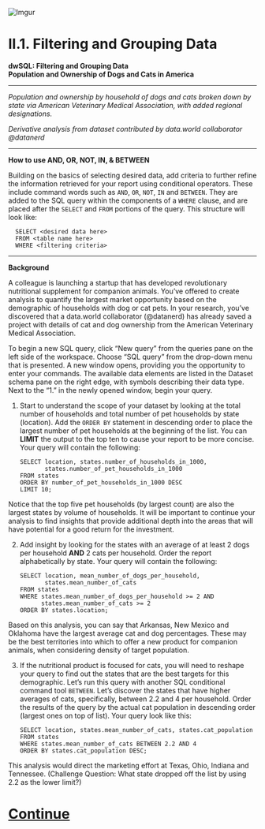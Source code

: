 ![Imgur](https://i.imgur.com/AMOHamt.png)

# II.1. Filtering and Grouping Data

**dwSQL: Filtering and Grouping Data**           
**Population and Ownership of Dogs and Cats in America**

------------

_Population and ownership by household of dogs and cats broken down by state via American Veterinary Medical Association, with added regional designations._

_Derivative analysis from dataset contributed by data.world collaborator @datanerd_

---------------

**How to use AND, OR, NOT, IN, & BETWEEN**

Building on the basics of selecting desired data, add criteria to further refine the information retrieved for your report using conditional operators. These include command words such as `AND`, `OR`, `NOT`, `IN` and `BETWEEN`. They are added to the SQL query within the components of a `WHERE` clause, and are placed after the `SELECT` and `FROM` portions of the query. This structure will look like:

      SELECT <desired data here>
      FROM <table name here>
      WHERE <filtering criteria>

-------------------

**Background**

A colleague is launching a startup that has developed revolutionary nutritional supplement for companion animals. You’ve offered to create analysis to quantify the largest market opportunity based on the demographic of households with dog or cat pets. In your research, you’ve discovered that a data.world collaborator (@datanerd) has already saved a project with details of cat and dog ownership from the American Veterinary Medical Association.

To begin a new SQL query, click “New query” from the queries pane on the left side of the workspace. Choose “SQL query” from the drop-down menu that is presented. A new window opens, providing you the opportunity to enter your commands. The available data elements are listed in the Dataset schema pane on the right edge, with symbols describing their data type. Next to the “1.” in the newly opened window, begin your query.


1. Start to understand the scope of your dataset by looking at the total number of households and total number of pet households by state (location). Add the `ORDER BY` statement in descending order to place the largest number of pet households at the beginning of the list. You can **LIMIT** the output to the top ten to cause your report to be more concise. Your query will contain the following:


       SELECT location, states.number_of_households_in_1000,
              states.number_of_pet_households_in_1000
       FROM states
       ORDER BY number_of_pet_households_in_1000 DESC
       LIMIT 10;


Notice that the top five pet households (by largest count) are also the largest states by volume of households. It will be important to continue your analysis to find insights that provide additional depth into the areas that will have potential for a good return for the investment.


2. Add insight by looking for the states with an average of at least 2 dogs per household **AND** 2 cats per household. Order the report alphabetically by state. Your query will contain the following:


       SELECT location, mean_number_of_dogs_per_household,
              states.mean_number_of_cats
       FROM states
       WHERE states.mean_number_of_dogs_per_household >= 2 AND
             states.mean_number_of_cats >= 2
       ORDER BY states.location;

Based on this analysis, you can say that Arkansas, New Mexico and Oklahoma have the largest average cat and dog percentages. These may be the best territories into which to offer a new product for companion animals, when considering density of target population.


3. If the nutritional product is focused for cats, you will need to reshape your query to find out the states that are the best targets for this demographic. Let’s run this query with another SQL conditional command tool `BETWEEN`. Let’s discover the states that have higher averages of cats, specifically, between 2.2 and 4 per household. Order the results of the query by the actual cat population in descending order (largest ones on top of list). Your query look like this:


       SELECT location, states.mean_number_of_cats, states.cat_population
       FROM states
       WHERE states.mean_number_of_cats BETWEEN 2.2 AND 4
       ORDER BY states.cat_population DESC;

This analysis would direct the marketing effort at Texas, Ohio, Indiana and Tennessee. (Challenge Question: What state dropped off the list by using 2.2 as the lower limit?)    

# [**Continue**](https://data.world/classrooms/guide-to-data-analysis-with-sql-and-datadotworld/workspace/file?filename=05_filter_and_group_2.md)